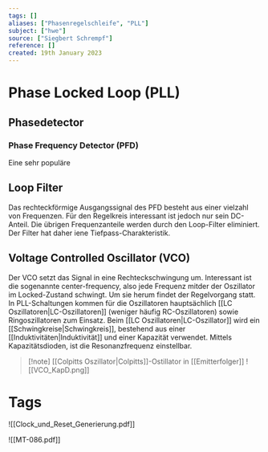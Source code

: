 ```yaml
---
tags: []
aliases: ["Phasenregelschleife", "PLL"]
subject: ["hwe"]
source: ["Siegbert Schrempf"]
reference: []
created: 19th January 2023
---
```


# Phase Locked Loop (PLL)

## Phasedetector
### Phase Frequency Detector (PFD)
Eine sehr populäre
## Loop Filter
Das rechteckförmige Ausgangssignal des PFD besteht aus einer vielzahl von Frequenzen.
Für den Regelkreis interessant ist jedoch nur sein DC-Anteil. Die übrigen Frequenzanteile werden durch den Loop-Filter eliminiert. Der Filter hat daher iene Tiefpass-Charakteristik.
## Voltage Controlled Oscillator (VCO)
Der VCO setzt das Signal in eine Rechteckschwingung um. Interessant ist die sogenannte center-frequency, also jede Frequenz mitder der Oszillator im Locked-Zustand schwingt.
Um sie herum findet der Regelvorgang statt.
In PLL-Schaltungen kommen für die Oszillatoren hauptsächlich [[LC Oszillatoren|LC-Oszillatoren]] (weniger häufig RC-Oszillatoren) sowie Ringoszillatoren zum Einsatz.
Beim [[LC Oszillatoren|LC-Oszillator]] wird ein [[Schwingkreise|Schwingkreis]], bestehend aus einer [[Induktivitäten|Induktivität]] und einer Kapazität verwendet. Mittels Kapazitätsdioden, ist die Resonanzfrequenz einstellbar.

>[!note] [[Colpitts Oszillator|Colpitts]]-Ostillator in [[Emitterfolger]]
> ![[VCO_KapD.png]]

# Tags

![[Clock_und_Reset_Generierung.pdf]]

![[MT-086.pdf]]
